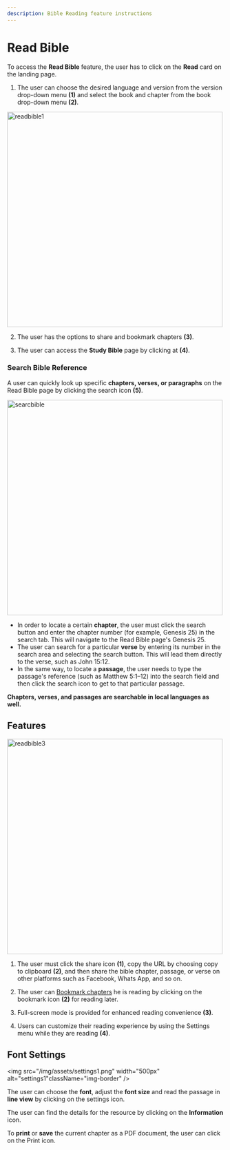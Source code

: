 ```yaml
---
description: Bible Reading feature instructions
---
```


# Read Bible

To access the **Read Bible** feature, the user has to click on the **Read** card on the landing page. 

1. The user can choose the desired language and version from the version drop-down menu **(1)** and select the book and chapter from the book drop-down menu **(2)**. 

<img src="/img/assets/readbible1.png" width="500px" alt="readbible1" className="img-border" />

2. The user has the options to share and bookmark chapters **(3)**.  

3. The user can access the **Study Bible** page by clicking at **(4)**.  

### Search Bible Reference

A user can quickly look up specific **chapters, verses, or paragraphs** on the Read Bible page by clicking the search icon **(5)**. 

<img src="/img/assets/searchbible.png" width="500px" alt="searcbible" className="img-border"/>

- In order to locate a certain **chapter**, the user must click the search button and enter the chapter number (for example, Genesis 25) in the search tab. This will navigate to the Read Bible page's Genesis 25.
- The user can search for a particular **verse** by entering its number in the search area and selecting the search button. This will lead them directly to the verse, such as John 15:12. 
- In the same way, to locate a **passage**, the user needs to type the passage's reference (such as Matthew 5:1–12) into the search field and then click the search icon to get to that particular passage.

**Chapters, verses, and passages are searchable in local languages as well.**

## Features

<img src="/img/assets/readbible3.png" width="500px" alt="readbible3" className="img-border"/>

1. The user must click the share icon **(1)**, copy the URL by choosing copy to clipboard **(2)**, and then share the bible chapter, passage, or verse on other platforms such as Facebook, Whats App, and so on.
2. The user can [Bookmark chapters](./bookmarks) he is reading by clicking on the bookmark icon **(2)** for reading later. 
3. Full-screen mode is provided for enhanced reading convenience **(3)**.

4. Users can customize their reading experience by using the Settings menu while they are reading **(4)**.

## Font Settings

<img src="/img/assets/settings1.png" width="500px" alt="settings1"className="img-border" />

The user can choose the **font**, adjust the **font size** and read the passage in **line view** by clicking on the settings icon.

The user can find the details for the resource by clicking on the **Information** icon.

To **print** or **save** the current chapter as a PDF document, the user can click on the Print icon.





